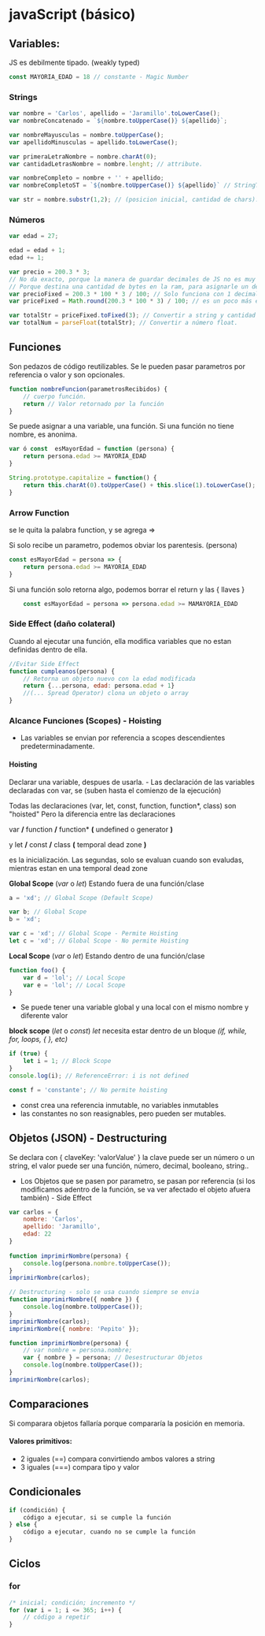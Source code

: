 # javaScript (básico)
## Variables:
JS es debilmente tipado. (weakly typed)

```javascript
const MAYORIA_EDAD = 18 // constante - Magic Number
```

### Strings
```javascript
var nombre = 'Carlos', apellido = 'Jaramillo'.toLowerCase();
var nombreConcatenado = `${nombre.toUpperCase()} ${apellido}`;

var nombreMayusculas = nombre.toUpperCase();
var apellidoMinusculas = apellido.toLowerCase();

var primeraLetraNombre = nombre.charAt(0);
var cantidadLetrasNombre = nombre.lenght; // attribute.

var nombreCompleto = nombre + '' + apellido;
var nombreCompletoST = `${nombre.toUpperCase()} ${apellido}` // StringTemplate or TemplateLiterals.

var str = nombre.substr(1,2); // (posicion inicial, cantidad de chars).
```

### Números
```javascript
var edad = 27;

edad = edad + 1;
edad += 1;

var precio = 200.3 * 3;
// No da exacto, porque la manera de guardar decimales de JS no es muy precisa.
// Porque destina una cantidad de bytes en la ram, para asignarle un decimal.
var precioFixed = 200.3 * 100 * 3 / 100; // Solo funciona con 1 decimal.
var priceFixed = Math.round(200.3 * 100 * 3) / 100; // es un poco más exacta.

var totalStr = priceFixed.toFixed(3); // Convertir a string y cantidad de decimales.
var totalNum = parseFloat(totalStr); // Convertir a número float.
```
    
## Funciones
Son pedazos de código reutilizables.
Se le pueden pasar parametros por referencia o valor y son opcionales.
    
```javascript
function nombreFuncion(parametrosRecibidos) {
    // cuerpo función.
    return // Valor retornado por la función
}
```
Se puede asignar a una variable, una función.
Si una función no tiene nombre, es anonima.

```javascript
var ó const  esMayorEdad = function (persona) {
    return persona.edad >= MAYORIA_EDAD
}

String.prototype.capitalize = function() {
    return this.charAt(0).toUpperCase() + this.slice(1).toLowerCase();
}
```
### Arrow Function 

se le quita la palabra function, y se agrega =>

Si solo recibe un parametro, podemos obviar los parentesis. (persona)
```javascript
const esMayorEdad = persona => { 
    return persona.edad >= MAYORIA_EDAD
}
```
Si una función solo retorna algo, podemos borrar el return y las { llaves }
```javascript
    const esMayorEdad = persona => persona.edad >= MAMAYORIA_EDAD
```
### Side Effect (daño colateral)
Cuando al ejecutar una función, ella modifica variables que no estan definidas dentro de ella.

```javascript
//Evitar Side Effect
function cumpleanos(persona) {
    // Retorna un objeto nuevo con la edad modificada 
    return {...persona, edad: persona.edad + 1}
    //(... Spread Operator) clona un objeto o array
}
```
   
### Alcance Funciones (Scopes) - Hoisting
- Las variables se envian por referencia a scopes descendientes predeterminadamente.

#### Hoisting
Declarar una variable, despues de usarla. - Las declaración de las variables declaradas con var, se (suben hasta el comienzo de la ejecución)

Todas las declaraciones (var, let, const, function, function*, class) son "hoisted"
Pero la diferencia entre las declaraciones

var **/** function **/** function* **(** undefined o generator **)**

y  let **/** const **/** class **(** temporal dead zone **)**

es la inicialización. Las segundas, solo se evaluan cuando son evaludas, mientras estan en una temporal dead zone

 
**Global Scope** (*var* o *let*) Estando fuera de una función/clase
```javascript    
a = 'xd'; // Global Scope (Default Scope)

var b; // Global Scope
b = 'xd'; 

var c = 'xd'; // Global Scope - Permite Hoisting 
let c = 'xd'; // Global Scope - No permite Hoisting
```
 **Local Scope** (*var* o *let*) Estando dentro de una función/clase
```javascript
function foo() {
    var d = 'lol'; // Local Scope
    var e = 'lol'; // Local Scope
}
```
- Se puede tener una variable global y una local con el mismo nombre y diferente valor
   
 **block scope** (*let* o *const*) *let* necesita estar dentro de un bloque *(if, while, for, loops, { }, etc)*
```javascript
if (true) {
    let i = 1; // Block Scope
}
console.log(i); // ReferenceError: i is not defined

const f = 'constante'; // No permite hoisting
```
- const crea una referencia inmutable, no variables inmutables
- las constantes no son reasignables, pero pueden ser mutables. 
    
 
 ## Objetos (JSON) - Destructuring
 Se declara con { claveKey: 'valorValue' } la clave puede ser un número o un string, el valor  puede ser una función, número, decimal, booleano, string..
 - Los Objetos que se pasen por parametro, se pasan por referencia (si los modificamos adentro de la función, se va ver afectado el objeto afuera también) - Side Effect
 
```javascript
var carlos = {
    nombre: 'Carlos',
    apellido: 'Jaramillo',
    edad: 22        
} 
    
function imprimirNombre(persona) {
    console.log(persona.nombre.toUpperCase());
}
imprimirNombre(carlos);

// Destructuring - solo se usa cuando siempre se envia
function imprimirNombre({ nombre }) { 
    console.log(nombre.toUpperCase());
}
imprimirNombre(carlos);
imprimirNombre({ nombre: 'Pepito' });

function imprimirNombre(persona) {
    // var nombre = persona.nombre;
    var { nombre } = persona; // Desestructurar Objetos
    console.log(nombre.toUpperCase());
}    
imprimirNombre(carlos);
``` 
## Comparaciones
Si comparara objetos fallaría porque compararía la posición en memoria.
#### Valores primitivos:
- 2 iguales (==) compara convirtiendo ambos valores a string  
- 3 iguales (===) compara tipo y valor

## Condicionales 
```javascript
if (condición) {
    código a ejecutar, si se cumple la función
} else {
    código a ejecutar, cuando no se cumple la función
}
```

## Ciclos
### for
```javascript
/* inicial; condición; incremento */
for (var i = 1; i <= 365; i++) {
    // código a repetir
}
```